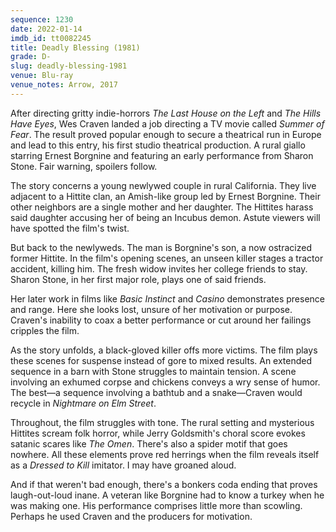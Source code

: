 ```yaml
---
sequence: 1230
date: 2022-01-14
imdb_id: tt0082245
title: Deadly Blessing (1981)
grade: D-
slug: deadly-blessing-1981
venue: Blu-ray
venue_notes: Arrow, 2017
---
```


After directing gritty indie-horrors <span data-imdb-id="tt0068833">_The Last House on the Left_</span> and <span data-imdb-id="tt0077681">_The Hills Have Eyes_</span>, Wes Craven landed a job directing a TV movie called <span data-imdb-id="tt0078330">_Summer of Fear_</span>. The result proved popular enough to secure a theatrical run in Europe and lead to this entry, his first studio theatrical production. A rural giallo starring Ernest Borgnine and featuring an early performance from Sharon Stone. Fair warning, spoilers follow.

<!-- end -->

The story concerns a young newlywed couple in rural California. They live adjacent to a Hittite clan, an Amish-like group led by Ernest Borgnine. Their other neighbors are a single mother and her daughter. The Hittites harass said daughter accusing her of being an Incubus demon. Astute viewers will have spotted the film's twist.

But back to the newlyweds. The man is Borgnine's son, a now ostracized former Hittite. In the film's opening scenes, an unseen killer stages a tractor accident, killing him. The fresh widow invites her college friends to stay. Sharon Stone, in her first major role, plays one of said friends.

Her later work in films like <span data-imdb-id="tt0103772">_Basic Instinct_</span> and <span data-imdb-id="tt0112641">_Casino_</span> demonstrates presence and range. Here she looks lost, unsure of her motivation or purpose. Craven's inability to coax a better performance or cut around her failings cripples the film.

As the story unfolds, a black-gloved killer offs more victims. The film plays these scenes for suspense instead of gore to mixed results. An extended sequence in a barn with Stone struggles to maintain tension. A scene involving an exhumed corpse and chickens conveys a wry sense of humor. The best—a sequence involving a bathtub and a snake—Craven would recycle in <span data-imdb-id="tt0087800">_Nightmare on Elm Street_</span>.

Throughout, the film struggles with tone. The rural setting and mysterious Hittites scream folk horror, while Jerry Goldsmith's choral score evokes satanic scares like <span data-imdb-id="tt0075005">_The Omen_</span>. There's also a spider motif that goes nowhere. All these elements prove red herrings when the film reveals itself as a <span data-imdb-id="tt0080661">_Dressed to Kill_</span> imitator. I may have groaned aloud.

And if that weren't bad enough, there's a bonkers coda ending that proves laugh-out-loud inane. A veteran like Borgnine had to know a turkey when he was making one. His performance comprises little more than scowling. Perhaps he used Craven and the producers for motivation.
